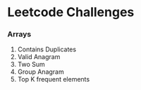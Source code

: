 # Leetcode Challenges 

### Arrays

1. Contains Duplicates
2. Valid Anagram
3. Two Sum
4. Group Anagram
5. Top K frequent elements